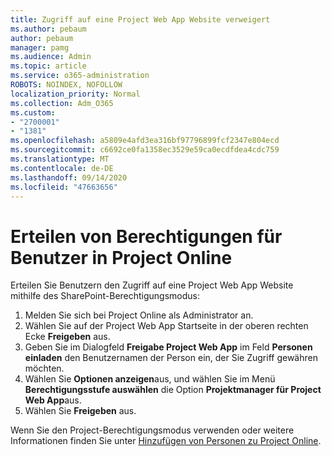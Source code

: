 ```yaml
---
title: Zugriff auf eine Project Web App Website verweigert
ms.author: pebaum
author: pebaum
manager: pamg
ms.audience: Admin
ms.topic: article
ms.service: o365-administration
ROBOTS: NOINDEX, NOFOLLOW
localization_priority: Normal
ms.collection: Adm_O365
ms.custom:
- "2700001"
- "1381"
ms.openlocfilehash: a5809e4afd3ea316bf97796899fcf2347e804ecd
ms.sourcegitcommit: c6692ce0fa1358ec3529e59ca0ecdfdea4cdc759
ms.translationtype: MT
ms.contentlocale: de-DE
ms.lasthandoff: 09/14/2020
ms.locfileid: "47663656"
---
```

# <a name="give-users-permissions-in-project-online"></a>Erteilen von Berechtigungen für Benutzer in Project Online

Erteilen Sie Benutzern den Zugriff auf eine Project Web App Website mithilfe des SharePoint-Berechtigungsmodus:

1. Melden Sie sich bei Project Online als Administrator an.
2. Wählen Sie auf der Project Web App Startseite in der oberen rechten Ecke **Freigeben** aus.
3. Geben Sie im Dialogfeld **Freigabe Project Web App** im Feld **Personen einladen** den Benutzernamen der Person ein, der Sie Zugriff gewähren möchten.
4. Wählen Sie **Optionen anzeigen**aus, und wählen Sie im Menü **Berechtigungsstufe auswählen** die Option **Projektmanager für Project Web App**aus.
5. Wählen Sie **Freigeben** aus.

Wenn Sie den Project-Berechtigungsmodus verwenden oder weitere Informationen finden Sie unter [Hinzufügen von Personen zu Project Online](https://docs.microsoft.com/projectonline/step-2-add-people-to-project-online).

